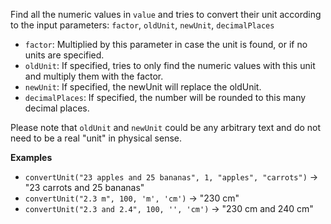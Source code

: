 Find all the numeric values in `value` and tries to convert their unit according to the input parameters: `factor`, `oldUnit`, `newUnit`, `decimalPlaces`

- `factor`: Multiplied by this parameter in case the unit is found, or if no units are specified.
- `oldUnit`: If specified, tries to only find the numeric values with this unit and multiply them with the factor.
- `newUnit`: If specified, the newUnit will replace the oldUnit.
- `decimalPlaces`: If specified, the number will be rounded to this many decimal places.

Please note that `oldUnit` and `newUnit` could be any arbitrary text and do not need to be a real "unit" in physical sense.


**Examples**

- `convertUnit("23 apples and 25 bananas", 1, "apples", "carrots")` &#8594; "23 carrots and 25 bananas"
- `convertUnit("2.3 m", 100, 'm', 'cm')` &#8594; "230 cm"
- `convertUnit("2.3 and 2.4", 100, '', 'cm')` &#8594; "230 cm and 240 cm"
